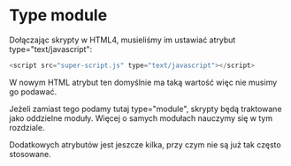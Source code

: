 # Type module

Dołączając skrypty w HTML4, musieliśmy im ustawiać atrybut type="text/javascript":

```js
<script src="super-script.js" type="text/javascript"></script>
```

W nowym HTML atrybut ten domyślnie ma taką wartość więc nie musimy go podawać.

Jeżeli zamiast tego podamy tutaj type="module", skrypty będą traktowane jako oddzielne moduły. Więcej o samych modułach nauczymy się w tym rozdziale.

Dodatkowych atrybutów jest jeszcze kilka, przy czym nie są już tak często stosowane.